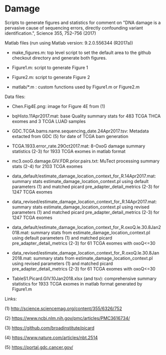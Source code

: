 # Damage

Scripts to generate figures and statistics for comment on "DNA damage is a pervasive cause of sequencing errors, directly confounding variant identification.", Science 355, 752–756 (2017)


Matlab files (run using Matlab version: 9.2.0.556344 (R2017a))
 
* make_figures.m:  top level script to set the default area to the github checkout directory and generate both figures.

* Figure1.m:  script to generate Figure 1

* Figure2.m:  script to generate Figure 2

* matlab/*.m : custom functions used by Figure1.m or Figure2.m
 
Data files: 
  
* Chen.Fig4E.png: image for Figure 4E from (1)

* bqHisto.11Apr2017.mat: base Quality summary stats for  483 TCGA THCA exomes and 3 TCGA LUAD samples 

* GDC.TCGA.bams.name.sequencing_date.24Apr2017.tsv:  Metadata extacted from GDC (5) for date of TCGA bam generation

* TCGA.1933.error_rate.29Oct2017.mat: 8-OxoG damage summary statistics (2-3) for 1933 TCGA exomes in matlab format

* mc3.oxoG.damage.GIV.FDR.prior.pairs.txt: MuTect processing summary stats (2-4) for 2103 TCGA exomes 

* data_default/estimate_damage_location_context_for_R.14Apr2017.mat: summary stats estimate_damage_location_context.pl using default parameters (1) and matched picard pre_adapter_detail_metrics (2-3) for 1247 TCGA exomes 

* data_revised/estimate_damage_location_context_for_R.14Apr2017.mat: summary stats estimate_damage_location_context.pl using revised parameters (1) and matched picard pre_adapter_detail_metrics (2-3) for 1247 TCGA exomes 

* data_default/estimate_damage_location_context_for_R.oxoQ.le.30.8Jan2018.mat: summary stats from estimate_damage_location_context.pl using default parameters (1) and matched picard pre_adapter_detail_metrics (2-3) for 61 TCGA exomes with oxoQ<=30

* data_revised/estimate_damage_location_context_for_R.oxoQ.le.30.8Jan2018.mat: summary stats from estimate_damage_location_context.pl using revised parameters (1) and matched picard pre_adapter_detail_metrics (2-3) for 61 TCGA exomes with oxoQ<=30

* TableS1.Picard.GIV.10Jan2018.xlsx (and tsv): comprehensive summary statistics for 1933 TCGA exomes in matlab format generated by Figure1.m


Links:

(1) http://science.sciencemag.org/content/355/6326/752

(2) https://www.ncbi.nlm.nih.gov/pmc/articles/PMC3616734/

(3) https://github.com/broadinstitute/picard

(4) https://www.nature.com/articles/nbt.2514

(5) https://portal.gdc.cancer.gov/
